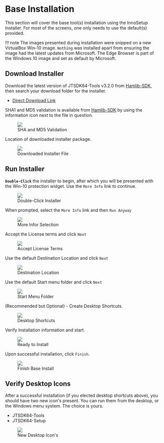 # Base Installation

This section will cover the base tool(s) installation using the InnoSetup Installer. For most of the screens, one only needs to use the default(s) provided.

!!! note
    The images presented during installation were snipped on a new VirtualBox Win-10 image. `Nothing` was installed
    apart from ensuring the image had the latest updates from Microsoft. The Edge Browser is part of the 
    Windows 10 image and set as default by Microsoft.

## Download Installer

Download the latest version of JTSDK64-Tools v3.2.0 from [Hamlib-SDK][], then search your download folder for the installer.

- [Direct Download Link][]

SHA1 and MD5 validation is available from [Hamlib-SDK][] by using the information icon next to the file in question.

<figure>
  <img src="../images/1-Download-Installer-2.PNG" width=auto />
  <figcaption>SHA and MD5 Validation</figcaption>
</figure>

Location of downloaded installer package.

<figure>
  <img src="../images/1-Download-Installer.PNG" width=auto />
  <figcaption>Downloaded Installer File</figcaption>
</figure>

## Run Installer

**`Double-Click`** the installer to begin, after which you will be presented with the Win-10 protection widget. Use the `More Info` link to continue.

<figure>
  <img src="../images/2-Run-Installer-1.PNG" width=auto />
  <figcaption>Double-Click Installer</figcaption>
</figure>

When prompted, select the `More Info` link and then `Run Anyway`

<figure>
  <img src="../images/2-Run-Installer-2.PNG" width=auto />
  <figcaption>More Infor Selection</figcaption>
</figure>

Accept the License terms and click `Next`

<figure>
  <img src="../images/2-Run-Installer-3.PNG" width=auto />
  <figcaption>Accept License Terms</figcaption>
</figure>

Use the default Destination Location and click `Next`

<figure>
  <img src="../images/2-Run-Installer-4.PNG" width=auto />
  <figcaption>Destination Location</figcaption>
</figure>

Use the default Start menu folder and click `Next`

<figure>
  <img src="../images/2-Run-Installer-5.PNG" width=auto />
  <figcaption>Start Menu Folder</figcaption>
</figure>

(Recommended but Optional) - Create Desktop Shortcuts. 

<figure>
  <img src="../images/2-Run-Installer-6.PNG" width=auto />
  <figcaption>Desktop Shortcuts</figcaption>
</figure>

Verify Installation information and start.

<figure>
  <img src="../images/2-Run-Installer-7.PNG" width=auto />
  <figcaption>Ready to Install</figcaption>
</figure>

Upon successful installation, click `Finish`.

<figure>
  <img src="../images/2-Run-Installer-8.PNG" width=auto />
  <figcaption>Finish Base Install</figcaption>
</figure>

## Verify Desktop Icons

After a successful installation (if you elected desktop shortcuts above), you should have two new icon's present. You can run them from the desktop, or the Windows menu system. The choice is yours.

- JTSDK64-Tools
- JTSDK64-Setup

<figure>
  <img src="../images/3-Run-Setup-1.PNG" width=auto />
  <figcaption>New Desktop Icon's</figcaption>
</figure>

<!-- In Document HREF Links -->
[Hamlib-SDK]: https://sourceforge.net/projects/hamlib-sdk/files/Windows/JTSDK-3.2.0-x64-Stream/
[Direct Download Link]: https://sourceforge.net/projects/hamlib-sdk/files/Windows/JTSDK-3.2.0-x64-Stream/JTSDK64-Base-3.2.0.exe/download